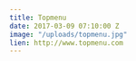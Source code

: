 ```yaml
---
title: Topmenu
date: 2017-03-09 07:10:00 Z
image: "/uploads/topmenu.jpg"
lien: http://www.topmenu.com
---
```


